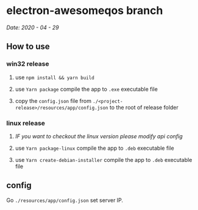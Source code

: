 # electron-awesomeqos branch

*Date: 2020 - 04 - 29*

## How to use

### win32 release

1. use `npm install && yarn build`
   
2. use `Yarn package` compile the app to `.exe` executable file

3. copy the `config.json` file from `./<project-release>/resources/app/config.json` to the root of release folder

### linux release

1. *IF you want to checkout the linux version please modify api config*

2. use `Yarn package-linux` compile the app to `.deb` executable file
   
3. use `Yarn create-debian-installer` compile the app to `.deb` executable file

## config

Go `./resources/app/config.json` set server IP.